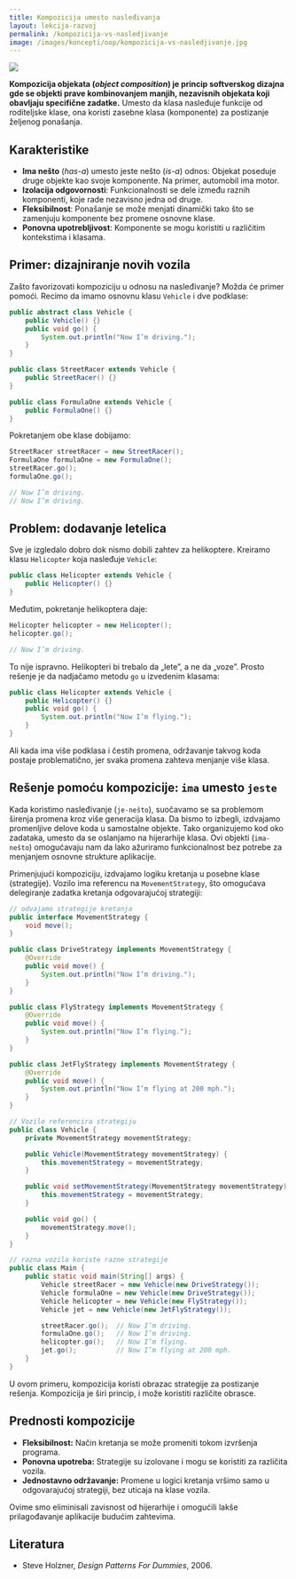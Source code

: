 ```yaml
---
title: Kompozicija umesto nasleđivanja
layout: lekcija-razvoj
permalink: /kompozicija-vs-nasledjivanje
image: /images/koncepti/oop/kompozicija-vs-nasledjivanje.jpg
---
```


![]({{page.image}})

**Kompozicija objekata (*object composition*) je princip softverskog dizajna gde se objekti prave kombinovanjem manjih, nezavisnih objekata koji obavljaju specifične zadatke.** Umesto da klasa nasleđuje funkcije od roditeljske klase, ona koristi zasebne klasa (komponente) za postizanje željenog ponašanja.

## Karakteristike

- **Ima nešto** (*has-a*) umesto jeste nešto (*is-a*) odnos: Objekat poseduje druge objekte kao svoje komponente. Na primer, automobil ima motor.
- **Izolacija odgovornosti**: Funkcionalnosti se dele između raznih komponenti, koje rade nezavisno jedna od druge.
- **Fleksibilnost**: Ponašanje se može menjati dinamički tako što se zamenjuju komponente bez promene osnovne klase.
- **Ponovna upotrebljivost**: Komponente se mogu koristiti u različitim kontekstima i klasama.

## Primer: dizajniranje novih vozila

Zašto favorizovati kompoziciju u odnosu na nasleđivanje? Možda će primer pomoći. Recimo da imamo osnovnu klasu `Vehicle` i dve podklase:

```java
public abstract class Vehicle {
    public Vehicle() {}
    public void go() {
        System.out.println("Now I’m driving.");
    }
}

public class StreetRacer extends Vehicle {
    public StreetRacer() {}
}

public class FormulaOne extends Vehicle {
    public FormulaOne() {}
}
```

Pokretanjem obe klase dobijamo:  
```java
StreetRacer streetRacer = new StreetRacer();
FormulaOne formulaOne = new FormulaOne();
streetRacer.go();
formulaOne.go();

// Now I’m driving.
// Now I’m driving.
```

## Problem: dodavanje letelica

Sve je izgledalo dobro dok nismo dobili zahtev za helikoptere. Kreiramo klasu `Helicopter` koja nasleđuje `Vehicle`:  
```java
public class Helicopter extends Vehicle {
    public Helicopter() {}
}
```

Međutim, pokretanje helikoptera daje:  
```java
Helicopter helicopter = new Helicopter();
helicopter.go();

// Now I’m driving.
```

To nije ispravno. Helikopteri bi trebalo da „lete”, a ne da „voze”. Prosto rešenje je da nadjačamo metodu `go` u izvedenim klasama:

```java
public class Helicopter extends Vehicle {
    public Helicopter() {}
    public void go() {
        System.out.println("Now I’m flying.");
    }
}
```

Ali kada ima više podklasa i čestih promena, održavanje takvog koda postaje problematično, jer svaka promena zahteva menjanje više klasa.  

## Rešenje pomoću kompozicije: `ima` umesto `jeste`

Kada koristimo nasleđivanje (`je-nešto`), suočavamo se sa problemom širenja promena kroz više generacija klasa. Da bismo to izbegli, izdvajamo promenljive delove koda u samostalne objekte. Tako organizujemo kod oko zadataka, umesto da se oslanjamo na hijerarhije klasa. Ovi objekti (`ima-nešto`) omogućavaju nam da lako ažuriramo funkcionalnost bez potrebe za menjanjem osnovne strukture aplikacije.  

Primenjujući kompoziciju, izdvajamo logiku kretanja u posebne klase (strategije). Vozilo ima referencu na `MovementStrategy`, što omogućava delegiranje zadatka kretanja odgovarajućoj strategiji:  


```java
// odvajamo strategije kretanja
public interface MovementStrategy {
    void move();
}

public class DriveStrategy implements MovementStrategy {
    @Override
    public void move() {
        System.out.println("Now I’m driving.");
    }
}

public class FlyStrategy implements MovementStrategy {
    @Override
    public void move() {
        System.out.println("Now I’m flying.");
    }
}

public class JetFlyStrategy implements MovementStrategy {
    @Override
    public void move() {
        System.out.println("Now I’m flying at 200 mph.");
    }
}

// Vozilo referencira strategiju
public class Vehicle {
    private MovementStrategy movementStrategy;

    public Vehicle(MovementStrategy movementStrategy) {
        this.movementStrategy = movementStrategy;
    }

    public void setMovementStrategy(MovementStrategy movementStrategy) {
        this.movementStrategy = movementStrategy;
    }

    public void go() {
        movementStrategy.move();
    }
}

// razna vozila koriste razne strategije
public class Main {
    public static void main(String[] args) {
        Vehicle streetRacer = new Vehicle(new DriveStrategy());
        Vehicle formulaOne = new Vehicle(new DriveStrategy());
        Vehicle helicopter = new Vehicle(new FlyStrategy());
        Vehicle jet = new Vehicle(new JetFlyStrategy());

        streetRacer.go();  // Now I’m driving.
        formulaOne.go();   // Now I’m driving.
        helicopter.go();   // Now I’m flying.
        jet.go();          // Now I’m flying at 200 mph.
    }
}
```

U ovom primeru, kompozicija koristi obrazac strategije za postizanje rešenja. Kompozicija je širi princip, i može koristiti različite obrasce.

## Prednosti kompozicije

- **Fleksibilnost:** Način kretanja se može promeniti tokom izvršenja programa.  
- **Ponovna upotreba:** Strategije su izolovane i mogu se koristiti za različita vozila.  
- **Jednostavno održavanje:** Promene u logici kretanja vršimo samo u odgovarajućoj strategiji, bez uticaja na klase vozila.  

Ovime smo eliminisali zavisnost od hijerarhije i omogućili lakše prilagođavanje aplikacije budućim zahtevima.

## Literatura 
- Steve Holzner, *Design Patterns For Dummies*, 2006.